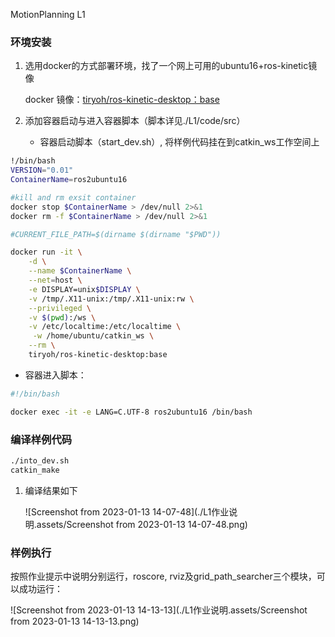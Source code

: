 MotionPlanning L1

### 环境安装

1. 选用docker的方式部署环境，找了一个网上可用的ubuntu16+ros-kinetic镜像

   docker 镜像：[tiryoh/ros-kinetic-desktop：base](https://hub.docker.com/r/tiryoh/ros-kinetic-desktop/)

2. 添加容器启动与进入容器脚本（脚本详见./L1/code/src）

   - 容器启动脚本（start_dev.sh）, 将样例代码挂在到catkin_ws工作空间上

```start_dev.sh
!/bin/bash
VERSION="0.01"
ContainerName=ros2ubuntu16

#kill and rm exsit container
docker stop $ContainerName > /dev/null 2>&1
docker rm -f $ContainerName > /dev/null 2>&1

#CURRENT_FILE_PATH=$(dirname $(dirname "$PWD"))

docker run -it \
    -d \
    --name $ContainerName \
    --net=host \
    -e DISPLAY=unix$DISPLAY \
    -v /tmp/.X11-unix:/tmp/.X11-unix:rw \
    --privileged \
    -v $(pwd):/ws \
    -v /etc/localtime:/etc/localtime \
     -w /home/ubuntu/catkin_ws \
    --rm \
    tiryoh/ros-kinetic-desktop:base
```

- 容器进入脚本：

```bash
#!/bin/bash

docker exec -it -e LANG=C.UTF-8 ros2ubuntu16 /bin/bash
```

### 编译样例代码

```bash
./into_dev.sh
catkin_make
```

1. 编译结果如下

   ![Screenshot from 2023-01-13 14-07-48](./L1作业说明.assets/Screenshot from 2023-01-13 14-07-48.png)

### 样例执行

按照作业提示中说明分别运行，roscore, rviz及grid_path_searcher三个模块，可以成功运行：

![Screenshot from 2023-01-13 14-13-13](./L1作业说明.assets/Screenshot from 2023-01-13 14-13-13.png)

